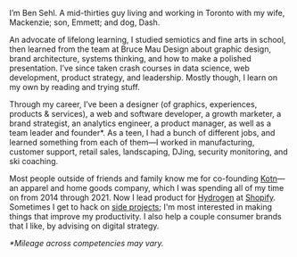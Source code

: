 I’m Ben Sehl. A mid-thirties guy living and working in Toronto with my wife, Mackenzie; son, Emmett; and dog, Dash. 

An advocate of lifelong learning, I studied semiotics and fine arts in school, then learned from the team at Bruce Mau Design about graphic design, brand architecture, systems thinking, and how to make a polished presentation. I’ve since taken crash courses in data science, web development, product strategy, and leadership. Mostly though, I learn on my own by reading and trying stuff. 

Through my career, I’ve been a designer (of graphics, experiences, products & services), a web and software developer, a growth marketer, a brand strategist, an analytics engineer, a product manager, as well as a team leader and founder*. As a teen, I had a bunch of different jobs, and learned something from each of them—I worked in manufacturing, customer support, retail sales, landscaping, DJing, security monitoring, and ski coaching.

Most people outside of friends and family know me for co-founding [Kotn](https://github.com/kotn)—an apparel and home goods company, which I was spending all of my time on from 2014 through 2021. Now I lead product for [Hydrogen](https://github.com/shopify/hydrogen) at [Shopify](https://shopify.com). Sometimes I get to hack on [side projects](https://incremental.studio); I'm most interested in making things that improve my productivity. I also help a couple consumer brands that I like, by advising on digital strategy. 

_*Mileage across competencies may vary._
